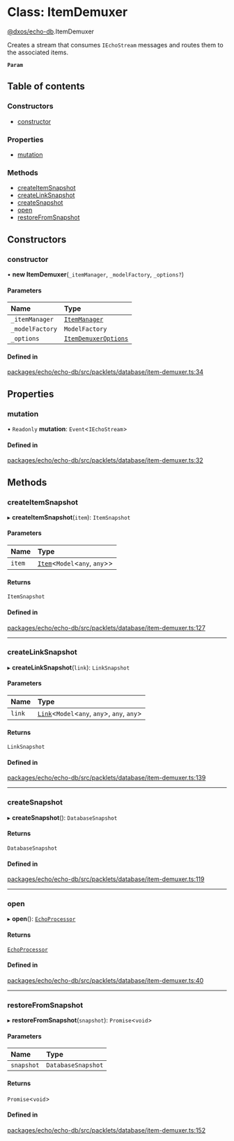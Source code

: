 # Class: ItemDemuxer

[@dxos/echo-db](../modules/dxos_echo_db.md).ItemDemuxer

Creates a stream that consumes `IEchoStream` messages and routes them to the associated items.

**`Param`**

## Table of contents

### Constructors

- [constructor](dxos_echo_db.ItemDemuxer.md#constructor)

### Properties

- [mutation](dxos_echo_db.ItemDemuxer.md#mutation)

### Methods

- [createItemSnapshot](dxos_echo_db.ItemDemuxer.md#createitemsnapshot)
- [createLinkSnapshot](dxos_echo_db.ItemDemuxer.md#createlinksnapshot)
- [createSnapshot](dxos_echo_db.ItemDemuxer.md#createsnapshot)
- [open](dxos_echo_db.ItemDemuxer.md#open)
- [restoreFromSnapshot](dxos_echo_db.ItemDemuxer.md#restorefromsnapshot)

## Constructors

### constructor

• **new ItemDemuxer**(`_itemManager`, `_modelFactory`, `_options?`)

#### Parameters

| Name | Type |
| :------ | :------ |
| `_itemManager` | [`ItemManager`](dxos_echo_db.ItemManager.md) |
| `_modelFactory` | `ModelFactory` |
| `_options` | [`ItemDemuxerOptions`](../interfaces/dxos_echo_db.ItemDemuxerOptions.md) |

#### Defined in

[packages/echo/echo-db/src/packlets/database/item-demuxer.ts:34](https://github.com/dxos/dxos/blob/e3b936721/packages/echo/echo-db/src/packlets/database/item-demuxer.ts#L34)

## Properties

### mutation

• `Readonly` **mutation**: `Event`<`IEchoStream`\>

#### Defined in

[packages/echo/echo-db/src/packlets/database/item-demuxer.ts:32](https://github.com/dxos/dxos/blob/e3b936721/packages/echo/echo-db/src/packlets/database/item-demuxer.ts#L32)

## Methods

### createItemSnapshot

▸ **createItemSnapshot**(`item`): `ItemSnapshot`

#### Parameters

| Name | Type |
| :------ | :------ |
| `item` | [`Item`](dxos_echo_db.Item.md)<`Model`<`any`, `any`\>\> |

#### Returns

`ItemSnapshot`

#### Defined in

[packages/echo/echo-db/src/packlets/database/item-demuxer.ts:127](https://github.com/dxos/dxos/blob/e3b936721/packages/echo/echo-db/src/packlets/database/item-demuxer.ts#L127)

___

### createLinkSnapshot

▸ **createLinkSnapshot**(`link`): `LinkSnapshot`

#### Parameters

| Name | Type |
| :------ | :------ |
| `link` | [`Link`](dxos_echo_db.Link.md)<`Model`<`any`, `any`\>, `any`, `any`\> |

#### Returns

`LinkSnapshot`

#### Defined in

[packages/echo/echo-db/src/packlets/database/item-demuxer.ts:139](https://github.com/dxos/dxos/blob/e3b936721/packages/echo/echo-db/src/packlets/database/item-demuxer.ts#L139)

___

### createSnapshot

▸ **createSnapshot**(): `DatabaseSnapshot`

#### Returns

`DatabaseSnapshot`

#### Defined in

[packages/echo/echo-db/src/packlets/database/item-demuxer.ts:119](https://github.com/dxos/dxos/blob/e3b936721/packages/echo/echo-db/src/packlets/database/item-demuxer.ts#L119)

___

### open

▸ **open**(): [`EchoProcessor`](../modules/dxos_echo_db.md#echoprocessor)

#### Returns

[`EchoProcessor`](../modules/dxos_echo_db.md#echoprocessor)

#### Defined in

[packages/echo/echo-db/src/packlets/database/item-demuxer.ts:40](https://github.com/dxos/dxos/blob/e3b936721/packages/echo/echo-db/src/packlets/database/item-demuxer.ts#L40)

___

### restoreFromSnapshot

▸ **restoreFromSnapshot**(`snapshot`): `Promise`<`void`\>

#### Parameters

| Name | Type |
| :------ | :------ |
| `snapshot` | `DatabaseSnapshot` |

#### Returns

`Promise`<`void`\>

#### Defined in

[packages/echo/echo-db/src/packlets/database/item-demuxer.ts:152](https://github.com/dxos/dxos/blob/e3b936721/packages/echo/echo-db/src/packlets/database/item-demuxer.ts#L152)
